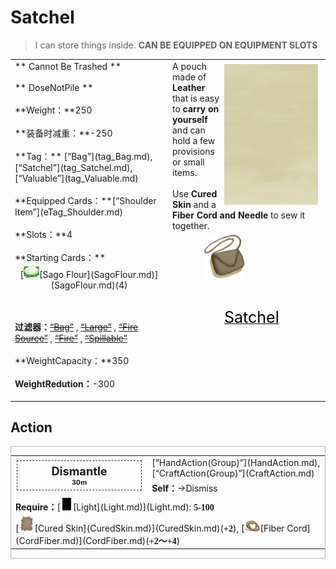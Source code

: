 # Satchel  
> I can store things inside. <b>CAN BE EQUIPPED ON EQUIPMENT SLOTS</b>  
  
<table class="table table-bordered" data-toggle="table"  data-show-header="false"><thead style="display:none"><tr ><th  style="width:50%;text-align:left;vertical-align:top;"  >title</th><th  style="width:50%;text-align:left;vertical-align:top;"  ></th></tr></thead><tr ><td  style="width:50%;text-align:left;vertical-align:top;"  >** Cannot Be Trashed **<br><br>** DoseNotPile **<br><br>**Weight：**250<br><br>**装备时减重：**-250<br><br>**Tag：**	[“Bag”](tag_Bag.md), [“Satchel”](tag_Satchel.md), [“Valuable”](tag_Valuable.md)<br><br>**Equipped Cards：**[“Shoulder Item”](eTag_Shoulder.md)<br><br>**Slots：**4<br><br>**Starting Cards：**<div style="display:inline-block"><div class="gamedatalist" style="text-align:center;;min-height:0px;">[<div style="width:25px;display:inline-block;text-align:center"><img decoding="async" src="../wiki/Sprite/SagoFlour.png" href="a.md" style="max-width:25px;max-height:25px;"></div>[Sago Flour](SagoFlour.md)](SagoFlour.md)(4)</div></div>  
  
<br><br>**过滤器：**~~[“Bag”](tag_Bag.md)~~ , ~~[“Large”](tag_Large.md)~~ , ~~[“Fire Source”](tag_FireSource.md)~~ , ~~[“Fire”](tag_Fire.md)~~ , ~~[“Spillable”](tag_Spillable.md)~~<br><br>**WeightCapacity：**350<br><br>**WeightRedution：**-300</td><td  style="width:50%;text-align:left;vertical-align:top;"  ><div style="float:right; margin:5px"><div class="gamecard" style="width:150px; height:225px;"><a href="SatchelHunter.md" style="color:black"><img class="bg" decoding="async" src="../wiki/Sprite/BG_SandFront.png" href="a.md" style="max-width:150px;max-height:225px;"><img decoding="async" src="../wiki/Sprite/Satchel.png" class="cardimageNoBack" style="transform: translate(-50%, 0%) scale(0.4398826979472141);"><span style="font-size: 25px;">Satchel</span></a></div></div>A pouch made of <b>Leather</b> that is easy to <b>carry on yourself</b> and can hold a few provisions or small items.<br><br>Use <b>Cured Skin</b> and a <b>Fiber Cord and Needle</b> to sew it together.</td></tr></tbody></table>  
  
## Action  
<div  style="border:1px solid #BBB"><table><tr><td rowspan="2" style="width:200px;text-align:center;font-size:1.3em;font-weight:bold"><div style="padding:5px;border:1px dashed #333"><div>Dismantle</div><div style="font-size:0.6em;"><font data-toggle="tooltip" data-placement="top" title="2TP">30m</font></div></div></td><td>[“HandAction(Group)”](HandAction.md), [“CraftAction(Group)”](CraftAction.md)</td></tr><tr><td><b>Self：</b>→Dismiss</td></tr><tr><td colspan="2"><b>Require：</b>[<div style="width:20px;display:inline-block;text-align:center"><img decoding="async" src="../wiki/Sprite/Darkness.png" href="a.md" style="max-width:20px;max-height:20px;"></div>[Light](Light.md)](Light.md): <span style="font-family:ui-monospace"><b>5-100</b></span></td></tr><tr><td colspan="2">[<div style="width:25px;display:inline-block;text-align:center"><img decoding="async" src="../wiki/Sprite/HideCured.png" href="a.md" style="max-width:25px;max-height:25px;"></div>[Cured Skin](CuredSkin.md)](CuredSkin.md)(<span style="font-family:ui-monospace"><b>+2</b></span>), [<div style="width:25px;display:inline-block;text-align:center"><img decoding="async" src="../wiki/Sprite/CordFiber.png" href="a.md" style="max-width:25px;max-height:25px;"></div>[Fiber Cord](CordFiber.md)](CordFiber.md)(<span style="font-family:ui-monospace"><b>+2～+4</b></span>)</td></tr></table></div>  
  
  


<script>document.title="Satchel - Card Survival Wiki";</script>